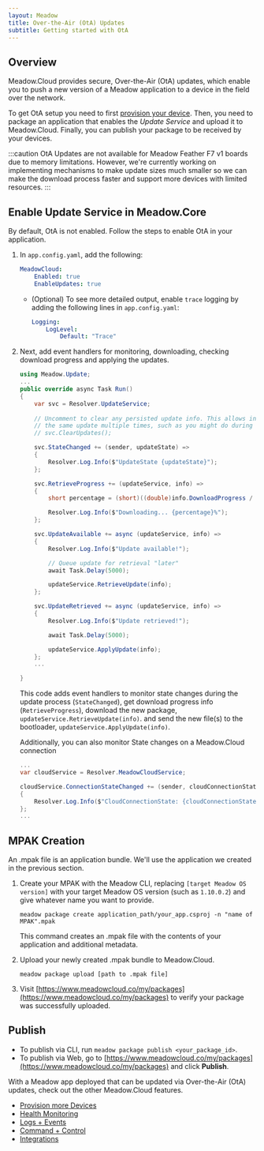 ```yaml
---
layout: Meadow
title: Over-the-Air (OtA) Updates
subtitle: Getting started with OtA
---
```


## Overview

Meadow.Cloud provides secure, Over-the-Air (OtA) updates, which enable you to push a new version of a Meadow application to a device in the field over the network.

To get OtA setup you need to first [provision your device](/Meadow/Meadow.Cloud/Device_Provisioning/). Then, you need to package an application that enables the _Update Service_ and upload it to Meadow.Cloud. Finally, you can publish your package to be received by your devices.

:::caution
OtA Updates are not available for Meadow Feather F7 v1 boards due to memory limitations. However, we're currently working on implementing mechanisms to make update sizes much smaller so we can make the download process faster and support more devices with limited resources.
:::

## Enable Update Service in Meadow.Core

By default, OtA is not enabled. Follow the steps to enable OtA in your application.

1. In `app.config.yaml`, add the following:

    ```yaml
    MeadowCloud:
        Enabled: true
        EnableUpdates: true
    ```

    * (Optional) To see more detailed output, enable `trace` logging by adding the following lines in `app.config.yaml`:

        ```yaml
        Logging:
            LogLevel:
                Default: "Trace"
        ```

1. Next, add event handlers for monitoring, downloading, checking download progress and applying the updates.

    ```csharp
    using Meadow.Update;
    ...
    public override async Task Run()
    {
        var svc = Resolver.UpdateService;
        
        // Uncomment to clear any persisted update info. This allows installing 
        // the same update multiple times, such as you might do during development.
        // svc.ClearUpdates();

        svc.StateChanged += (sender, updateState) =>
        {
            Resolver.Log.Info($"UpdateState {updateState}");
        };

        svc.RetrieveProgress += (updateService, info) =>
        {
            short percentage = (short)((double)info.DownloadProgress / info.FileSize * 100);

            Resolver.Log.Info($"Downloading... {percentage}%");
        };

        svc.UpdateAvailable += async (updateService, info) =>
        {
            Resolver.Log.Info($"Update available!");

            // Queue update for retrieval "later"
            await Task.Delay(5000);

            updateService.RetrieveUpdate(info);
        };

        svc.UpdateRetrieved += async (updateService, info) =>
        {
            Resolver.Log.Info($"Update retrieved!");

            await Task.Delay(5000);

            updateService.ApplyUpdate(info);
        };
        ...

    }
    ```

    This code adds event handlers to monitor state changes during the update process (`StateChanged`), get download progress info (`RetrieveProgress`), download the new package, `updateService.RetrieveUpdate(info)`. and send the new file(s) to the bootloader, `updateService.ApplyUpdate(info)`.

    Additionally, you can also monitor State changes on a Meadow.Cloud connection

    ```csharp
    ...
    var cloudService = Resolver.MeadowCloudService;

    cloudService.ConnectionStateChanged += (sender, cloudConnectionState) =>
    {
        Resolver.Log.Info($"CloudConnectionState: {cloudConnectionState}");
    };
    ...
    ```

## MPAK Creation

An .mpak file is an application bundle. We'll use the application we created in the previous section.

1. Create your MPAK with the Meadow CLI, replacing `[target Meadow OS version]` with your target Meadow OS version (such as `1.10.0.2`) and give whatever name you want to provide.

    ```console
    meadow package create application_path/your_app.csproj -n "name of MPAK".mpak
    ```

    This command creates an .mpak file with the contents of your application and additional metadata.
1. Upload your newly created .mpak bundle to Meadow.Cloud.

    ```console
    meadow package upload [path to .mpak file]
    ```

1. Visit [https://www.meadowcloud.co/my/packages](https://www.meadowcloud.co/my/packages) to verify your package was successfully uploaded.

## Publish

* To publish via CLI, run `meadow package publish <your_package_id>`.
* To publish via Web, go to [https://www.meadowcloud.co/my/packages](https://www.meadowcloud.co/my/packages) and click **Publish**.

With a Meadow app deployed that can be updated via Over-the-Air (OtA) updates, check out the other Meadow.Cloud features.

* [Provision more Devices](../Device_Provisioning/)
* [Health Monitoring](../Health_Monitoring/)
* [Logs + Events](../Logs_Events/)
* [Command + Control](../Command_Control/)
* [Integrations](../Integrations/)
